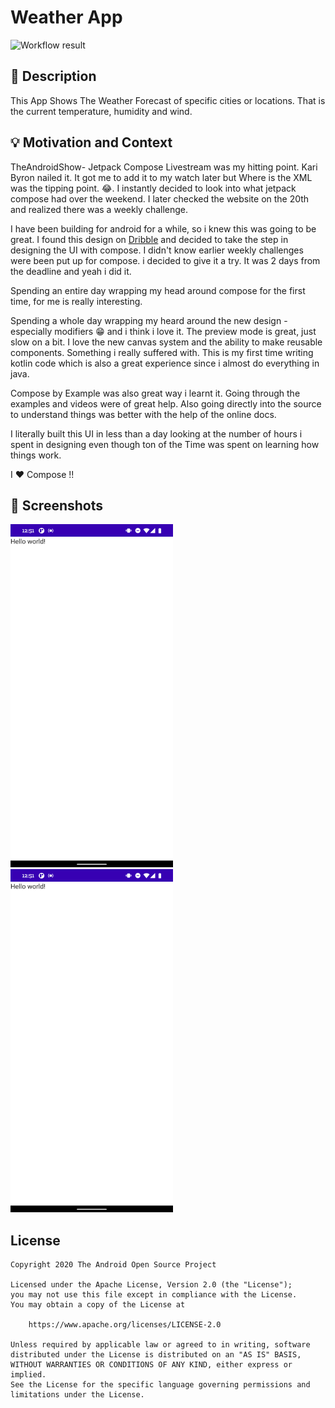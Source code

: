 # Weather App

<!--- Replace <OWNER> with your Github Username and <REPOSITORY> with the name of your repository. -->
<!--- You can find both of these in the url bar when you open your repository in github. -->
![Workflow result](https://github.com/botchway44/weather-app/workflows/Check/badge.svg)


## :scroll: Description
<!--- Describe your app in one or two sentences -->
This App Shows The Weather Forecast of specific cities or locations. That is the current temperature, humidity and wind.

## :bulb: Motivation and Context
TheAndroidShow- Jetpack Compose Livestream was my hitting point. Kari Byron nailed it. It got me to add it to my watch later but Where is the XML was the tipping point. 😂. I instantly decided to look into what jetpack compose had over the weekend. 
I later checked the website on the 20th and realized there was a weekly challenge. 

I have been building for android for a while, so i knew this was going to be great. I found this design on [Dribble](https://dribbble.com/shots/15292603-Weather-Conceptual-App-Design/attachments/7046975?mode=media) and decided to take the step in designing the UI with compose. I didn't know earlier weekly challenges were been put up for compose. 
i decided to give it a try. It was 2 days from the deadline and yeah i did it. 
<!--- What are you especially proud of? -->
Spending an entire day wrapping my head around compose for the first time, for me is really interesting.

Spending a whole day wrapping my heard around the new design -especially modifiers 😁 and i think i love it. The preview mode is great, just slow on a bit. I love the new canvas system and the ability to make reusable components.
Something i really suffered with. This is my first time writing kotlin code which is also a great experience since i almost do everything in java.

Compose by Example was also great way i learnt it. Going through the examples and videos were of great help. Also going directly into the source to understand things was better with the help of the online docs.

I literally built this UI in less than a day looking at the number of hours i spent in designing even though ton of the Time was spent on learning how things work. 

I ❤ Compose !!

## :camera_flash: Screenshots
<!-- You can add more screenshots here if you like -->
<img src="/results/screenshot_1.png" width="260">&emsp;<img src="/results/screenshot_2.png" width="260">

## License
```
Copyright 2020 The Android Open Source Project

Licensed under the Apache License, Version 2.0 (the "License");
you may not use this file except in compliance with the License.
You may obtain a copy of the License at

    https://www.apache.org/licenses/LICENSE-2.0

Unless required by applicable law or agreed to in writing, software
distributed under the License is distributed on an "AS IS" BASIS,
WITHOUT WARRANTIES OR CONDITIONS OF ANY KIND, either express or implied.
See the License for the specific language governing permissions and
limitations under the License.
```
